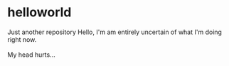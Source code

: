 # helloworld
Just another repository
Hello, I'm am entirely uncertain of what I'm doing right now.
<br>
<br>
My head hurts...

